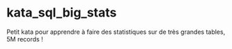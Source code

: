 # kata_sql_big_stats
Petit kata pour apprendre à faire des statistiques sur de très grandes tables, 5M records !
